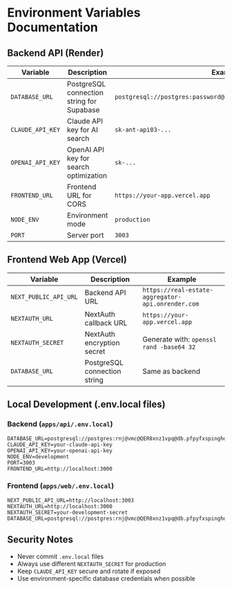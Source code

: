 # Environment Variables Documentation

## Backend API (Render)

| Variable | Description | Example |
|----------|-------------|---------|
| `DATABASE_URL` | PostgreSQL connection string for Supabase | `postgresql://postgres:password@db.xxx.supabase.co:5432/postgres` |
| `CLAUDE_API_KEY` | Claude API key for AI search | `sk-ant-api03-...` |
| `OPENAI_API_KEY` | OpenAI API key for search optimization | `sk-...` |
| `FRONTEND_URL` | Frontend URL for CORS | `https://your-app.vercel.app` |
| `NODE_ENV` | Environment mode | `production` |
| `PORT` | Server port | `3003` |

## Frontend Web App (Vercel)

| Variable | Description | Example |
|----------|-------------|---------|
| `NEXT_PUBLIC_API_URL` | Backend API URL | `https://real-estate-aggregator-api.onrender.com` |
| `NEXTAUTH_URL` | NextAuth callback URL | `https://your-app.vercel.app` |
| `NEXTAUTH_SECRET` | NextAuth encryption secret | Generate with: `openssl rand -base64 32` |
| `DATABASE_URL` | PostgreSQL connection string | Same as backend |

## Local Development (.env.local files)

### Backend (`apps/api/.env.local`)
```env
DATABASE_URL=postgresql://postgres:rnj@vmc@QER8xnz1vpq@db.pfpyfxspinghdhrjalsg.supabase.co:5432/postgres
CLAUDE_API_KEY=your-claude-api-key
OPENAI_API_KEY=your-openai-api-key
NODE_ENV=development
PORT=3003
FRONTEND_URL=http://localhost:3000
```

### Frontend (`apps/web/.env.local`)
```env
NEXT_PUBLIC_API_URL=http://localhost:3003
NEXTAUTH_URL=http://localhost:3000
NEXTAUTH_SECRET=your-development-secret
DATABASE_URL=postgresql://postgres:rnj@vmc@QER8xnz1vpq@db.pfpyfxspinghdhrjalsg.supabase.co:5432/postgres
```

## Security Notes
- Never commit `.env.local` files
- Always use different `NEXTAUTH_SECRET` for production
- Keep `CLAUDE_API_KEY` secure and rotate if exposed
- Use environment-specific database credentials when possible
